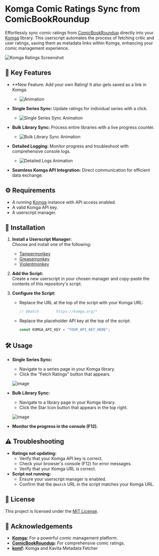 # Komga Comic Ratings Sync from ComicBookRoundup

Effortlessly sync comic ratings from [ComicBookRoundup](https://comicbookroundup.com/) directly into your [Komga](https://komga.org/) library. This userscript automates the process of fetching critic and user ratings, saving them as metadata links within Komga, enhancing your comic management experience.

![Komga Ratings Screenshot](https://github.com/user-attachments/assets/24f791ad-dc5f-442a-9c50-5c6efb1afd4f)

## 🚀 Key Features

* **New Feature: Add your own Rating! It also gets saved as a link in Komga.
    * ![Animation](https://github.com/user-attachments/assets/55ffe7c9-4a27-4600-bcc8-7887ee634e93)


* **Single Series Sync:** Update ratings for individual series with a click.
  
    * ![Single Series Sync Animation](https://github.com/user-attachments/assets/95b31ee6-2a57-478f-8f57-69a6e68d5517)
* **Bulk Library Sync:** Process entire libraries with a live progress counter.
  
    * ![Bulk Library Sync Animation](https://github.com/user-attachments/assets/82d895b2-ceb1-4eae-afa8-8d74eeca8bf8)
* **Detailed Logging:** Monitor progress and troubleshoot with comprehensive console logs.
  
    * ![Detailed Logs Animation](https://github.com/user-attachments/assets/70341cc7-2c45-4b73-8413-7c3143d0940a)
* **Seamless Komga API Integration:** Direct communication for efficient data exchange.

## ⚙️ Requirements

* A running [Komga](https://komga.org/) instance with API access enabled.
* A valid Komga API key.
* A userscript manager.
  
## 🔧 Installation

1. **Install a Userscript Manager:**  
   Choose and install one of the following:
   - [Tampermonkey](https://www.tampermonkey.net/)
   - [Greasemonkey](https://addons.mozilla.org/en-US/firefox/addon/greasemonkey/)
   - [Violentmonkey](https://violentmonkey.github.io/)

2. **Add the Script:**  
   Create a new userscript in your chosen manager and copy-paste the contents of this repository's script.

3. **Configure the Script:**
   - Replace the URL at the top of the script with your Komga URL:
     ```js
     // @match        https://komga.org/*
     ```
   - Replace the placeholder API key at the top of the script:
     ```js
     const KOMGA_API_KEY = "YOUR_API_KEY_HERE";
     ```

## 🛠️ Usage

* **Single Series Sync:**
    * Navigate to a series page in your Komga library.
    * Click the "Fetch Ratings" button that appears.
      
    ![image](https://github.com/user-attachments/assets/5165aaa3-51eb-4702-b0c6-21c1d4a36b1b)

* **Bulk Library Sync:**
    * Navigate to a library page in your Komga library.
    * Click the Star Icon button that appears in the top right.
      
    ![image](https://github.com/user-attachments/assets/8d6db02d-dce7-4099-b8b5-cf3db9df5aa5)

* **Monitor the progress in the console (F12).**

## ⚠️ Troubleshooting

* **Ratings not updating:**
    * Verify that your Komga API key is correct.
    * Check your browser's console (F12) for error messages.
    * Verify that your Komga URL is correct.
* **Script not running:**
    * Ensure your userscript manager is enabled.
    * Confirm that the `@match` URL in the script matches your Komga URL.

## 📝 License

This project is licensed under the [MIT License](LICENSE).

## 🙏 Acknowledgements

* **[Komga](https://komga.org/):** For a powerful comic management platform.
* **[ComicBookRoundup](https://comicbookroundup.com/):** For comprehensive comic ratings.
* **[komf](https://github.com/Snd-R/komf):** Komga and Kavita Metadata Fetcher
